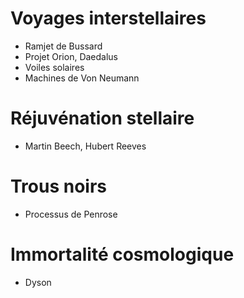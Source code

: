 
# Voyages interstellaires

- Ramjet de Bussard
- Projet Orion, Daedalus
- Voiles solaires
- Machines de Von Neumann

# Réjuvénation stellaire

- Martin Beech, Hubert Reeves

# Trous noirs

- Processus de Penrose

# Immortalité cosmologique

- Dyson
